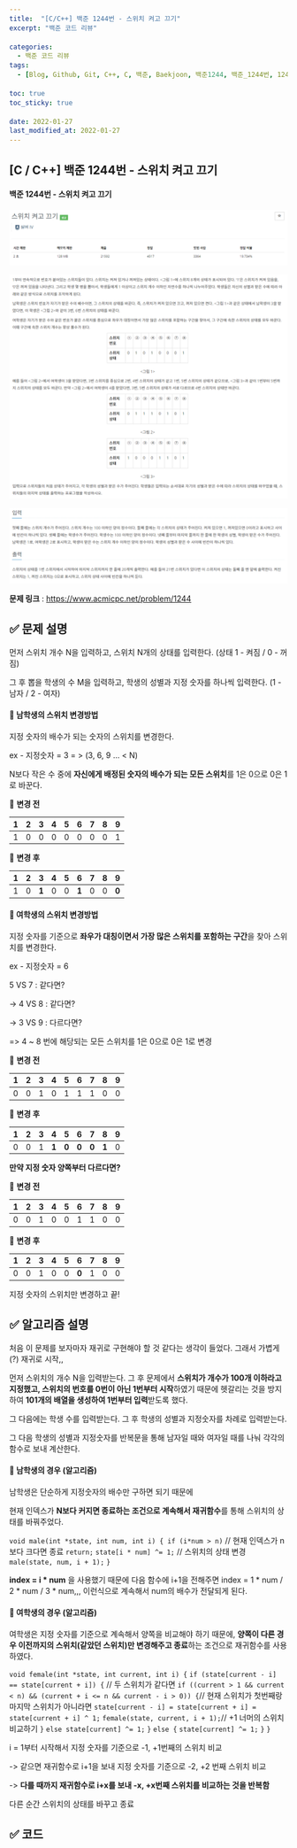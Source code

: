 ```yaml
---
title:  "[C/C++] 백준 1244번 - 스위치 켜고 끄기"
excerpt: "백준 코드 리뷰"

categories:
  - 백준 코드 리뷰
tags:
  - [Blog, Github, Git, C++, C, 백준, Baekjoon, 백준1244, 백준_1244번, 1244번, c++_1244, 1244_c++, c_1244]

toc: true
toc_sticky: true

date: 2022-01-27
last_modified_at: 2022-01-27
---
```


## [C / C++] 백준 1244번 - 스위치 켜고 끄기

#### 백준 1244번 - 스위치 켜고 끄기

![1244-0](https://github.com/2hyunjinn/2hyunjinn.github.io/blob/master/images/2022-01-27-1244-posting/1244-0.PNG?raw=true)

![1244-1](https://github.com/2hyunjinn/2hyunjinn.github.io/blob/master/images/2022-01-27-1244-posting/1244-1.PNG?raw=true)

![1244-2](https://github.com/2hyunjinn/2hyunjinn.github.io/blob/master/images/2022-01-27-1244-posting/1244-2.PNG?raw=true)



**문제 링크** : <https://www.acmicpc.net/problem/1244>



## ✅ 문제 설명

먼저 스위치 개수 N을 입력하고, 스위치 N개의 상태를 입력한다. (상태  1 - 켜짐 / 0 - 꺼짐)

그 후 뽑을 학생의 수 M을 입력하고, 학생의 성별과 지정 숫자를 하나씩 입력한다. (1 - 남자 / 2 - 여자)



#### 🌈 남학생의 스위치 변경방법

지정 숫자의 배수가 되는 숫자의 스위치를 변경한다.

ex - 지정숫자 = 3  = > (3, 6, 9 ... < N)

N보다 작은 수 중에 **자신에게 배정된 숫자의 배수가 되는 모든 스위치**를 1은 0으로 0은 1로 바꾼다.

🔽 **변경 전**

| **1** | **2** | **3** | **4** | **5** | **6** | **7** | **8** | **9** |
| :---: | :---: | :---: | :---: | :---: | :---: | :---: | :---: | :---: |
|   1   |   0   |   0   |   0   |   0   |   0   |   0   |   0   |   1   |

🔽 **변경 후**

| **1** | **2** | **3** | **4** | **5** | **6** | **7** | **8** | **9** |
| :---: | :---: | :---: | :---: | :---: | :---: | :---: | :---: | :---: |
|   1   |   0   | **1** |   0   |   0   | **1** |   0   |   0   | **0** |



#### 🌈 여학생의 스위치 변경방법

지정 숫자를 기준으로 **좌우가 대칭이면서 가장 많은 스위치를 포함하는 구간**을 찾아 스위치를 변경한다.



ex - 지정숫자 = 6

5 VS 7 : 같다면? 

-> 4 VS 8 : 같다면? 

-> 3 VS 9 : 다르다면? 

=> 4 ~ 8 번에 해당되는 모든 스위치를 1은 0으로 0은 1로 변경



🔽 **변경 전**

| **1** | **2** | **3** | **4** | **5** | **6** | **7** | **8** | **9** |
| :---: | :---: | :---: | :---: | :---: | :---: | :---: | :---: | :---: |
|   0   |   0   |   1   |   0   |   1   |   1   |   1   |   0   |   0   |

🔽 **변경 후**

| **1** | **2** | **3** | **4** | **5** | **6** | **7** | **8** | **9** |
| :---: | :---: | :---: | :---: | :---: | :---: | :---: | :---: | :---: |
|   0   |   0   |   1   | **1** | **0** | **0** | **0** | **1** |   0   |



**만약 지정 숫자 양쪽부터 다르다면?**

🔽 **변경 전**

| **1** | **2** | **3** | **4** | **5** | **6** | **7** | **8** | **9** |
| :---: | :---: | :---: | :---: | :---: | :---: | :---: | :---: | :---: |
|   0   |   0   |   1   |   0   |   0   |   1   |   1   |   0   |   0   |

🔽 **변경 후**

| **1** | **2** | **3** | **4** | **5** | **6** | **7** | **8** | **9** |
| :---: | :---: | :---: | :---: | :---: | :---: | :---: | :---: | :---: |
|   0   |   0   |   1   |   0   |   0   | **0** |   1   |   0   |   0   |

지정 숫자의 스위치만 변경하고 끝!



## ✅ 알고리즘 설명

처음 이 문제를 보자마자 재귀로 구현해야 할 것 같다는 생각이 들었다. 그래서 가볍게(?) 재귀로 시작,,

먼저 스위치의 개수 N을 입력받는다. 그 후 문제에서 **스위치가 개수가 100개 이하라고 지정했고, 스위치의 번호를 0번이 아닌 1번부터 시작**하였기 때문에 헷갈리는 것을 방지하여 **101개의 배열을 생성하여 1번부터 입력**받도록 했다.

그 다음에는 학생 수를 입력받는다. 그 후 학생의 성별과 지정숫자를 차례로 입력받는다.

그 다음 학생의 성별과 지정숫자를 반복문을 통해 남자일 때와 여자일 때를 나눠 각각의 함수로 보내 계산한다.

#### 🌈 남학생의 경우 (알고리즘)

남학생은 단순하게 지정숫자의 배수만 구하면 되기 때문에

현재 인덱스가 **N보다 커지면 종료하는 조건으로 계속해서 재귀함수**를 통해 스위치의 상태를 바꿔주었다.

`void male(int *state, int num, int i) {
	if (i*num > n)` // 현재 인덱스가 n보다 크다면 종료
		`return;`
	`state[i * num] ^= 1;` // 스위치의 상태 변경
	`male(state, num, i + 1);`
`}`

**index = i * num** 을 사용했기 때문에 다음 함수에 i+1을 전해주면 index = 1 * num / 2 * num / 3 * num,,, 이런식으로 계속해서 num의 배수가 전달되게 된다.



#### 🌈 여학생의 경우 (알고리즘)

여학생은 지정 숫자를 기준으로 계속해서 양쪽을 비교해야 하기 때문에, **양쪽이 다른 경우 이전까지의 스위치(같았던 스위치)만 변경해주고 종료**하는 조건으로 재귀함수를 사용하였다.

`void female(int *state, int current, int i) {`
	`if (state[current - i] == state[current + i]) {` // 두 스위치가 같다면
		`if ((current > 1 && current < n) && (current + i <= n && current - i > 0)) {`// 현재 스위치가 첫번째랑 마지막 스위치가 아니라면
			`state[current - i] = state[current + i] = state[current + i] ^ 1;`
			`female(state, current, i + 1);`// +1 너머의 스위치 비교하기
		`}`
		`else state[current] ^= 1;`
	`}`
	`else {`
		`state[current] ^= 1;`
	`}`
`}`

i = 1부터 시작해서 지정 숫자를 기준으로 -1, +1번째의 스위치 비교

-> 같으면 재귀함수로 i+1을 보내 지정 숫자를 기준으로 -2, +2 번째 스위치 비교

-> **다를 때까지 재귀함수로 i+x를 보내 -x, +x번째 스위치를 비교하는 것을 반복함**

다른 순간 스위치의 상태를 바꾸고 종료



## ✅ 코드

<script src="https://gist.github.com/2hyunjinn/d8dda75ea24b6f50dc7015dc4fbead16.js"></script>



